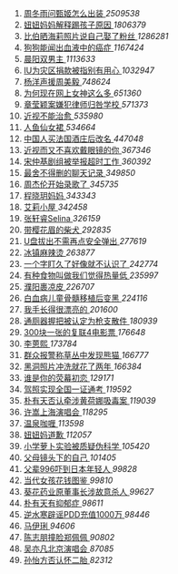1. [ 周冬雨问甄姬怎么出装 ](https://s.weibo.com/weibo?q=%23%E5%91%A8%E5%86%AC%E9%9B%A8%E9%97%AE%E7%94%84%E5%A7%AC%E6%80%8E%E4%B9%88%E5%87%BA%E8%A3%85%23&Refer=top) *2509538*
1. [ 妞妞妈妈解释踢孩子原因 ](https://s.weibo.com/weibo?q=%23%E5%A6%9E%E5%A6%9E%E5%A6%88%E5%A6%88%E8%A7%A3%E9%87%8A%E8%B8%A2%E5%AD%A9%E5%AD%90%E5%8E%9F%E5%9B%A0%23&Refer=top) *1806379*
1. [ 比伯晒海莉照片说自己娶了粉丝 ](https://s.weibo.com/weibo?q=%23%E6%AF%94%E4%BC%AF%E6%99%92%E6%B5%B7%E8%8E%89%E7%85%A7%E7%89%87%E8%AF%B4%E8%87%AA%E5%B7%B1%E5%A8%B6%E4%BA%86%E7%B2%89%E4%B8%9D%23&Refer=top) *1286281*
1. [ 狗狗能闻出血液中的癌症 ](https://s.weibo.com/weibo?q=%23%E7%8B%97%E7%8B%97%E8%83%BD%E9%97%BB%E5%87%BA%E8%A1%80%E6%B6%B2%E4%B8%AD%E7%9A%84%E7%99%8C%E7%97%87%23&Refer=top) *1167424*
1. [ 晨阳双男主 ](https://s.weibo.com/weibo?q=%E6%99%A8%E9%98%B3%E5%8F%8C%E7%94%B7%E4%B8%BB&Refer=top) *1113633*
1. [ IU为灾区捐款被指别有用心 ](https://s.weibo.com/weibo?q=%23IU%E4%B8%BA%E7%81%BE%E5%8C%BA%E6%8D%90%E6%AC%BE%E8%A2%AB%E6%8C%87%E5%88%AB%E6%9C%89%E7%94%A8%E5%BF%83%23&Refer=top) *1032947*
1. [ 杨洋声援周美毅 ](https://s.weibo.com/weibo?q=%23%E6%9D%A8%E6%B4%8B%E5%A3%B0%E6%8F%B4%E5%91%A8%E7%BE%8E%E6%AF%85%23&Refer=top) *748624*
1. [ 为何现在网上女神这么多 ](https://s.weibo.com/weibo?q=%23%E4%B8%BA%E4%BD%95%E7%8E%B0%E5%9C%A8%E7%BD%91%E4%B8%8A%E5%A5%B3%E7%A5%9E%E8%BF%99%E4%B9%88%E5%A4%9A%23&Refer=top) *651360*
1. [ 章莹颖案嫌犯律师归咎学校 ](https://s.weibo.com/weibo?q=%23%E7%AB%A0%E8%8E%B9%E9%A2%96%E6%A1%88%E5%AB%8C%E7%8A%AF%E5%BE%8B%E5%B8%88%E5%BD%92%E5%92%8E%E5%AD%A6%E6%A0%A1%23&Refer=top) *571373*
1. [ 近视不能治愈 ](https://s.weibo.com/weibo?q=%23%E8%BF%91%E8%A7%86%E4%B8%8D%E8%83%BD%E6%B2%BB%E6%84%88%23&Refer=top) *535980*
1. [ 人鱼仙女裙 ](https://s.weibo.com/weibo?q=%23%E4%BA%BA%E9%B1%BC%E4%BB%99%E5%A5%B3%E8%A3%99%23&Refer=top) *534664*
1. [ 中国人买法国酒庄后改名 ](https://s.weibo.com/weibo?q=%23%E4%B8%AD%E5%9B%BD%E4%BA%BA%E4%B9%B0%E6%B3%95%E5%9B%BD%E9%85%92%E5%BA%84%E5%90%8E%E6%94%B9%E5%90%8D%23&Refer=top) *447048*
1. [ 近视而又不喜欢戴眼镜的你 ](https://s.weibo.com/weibo?q=%23%E8%BF%91%E8%A7%86%E8%80%8C%E5%8F%88%E4%B8%8D%E5%96%9C%E6%AC%A2%E6%88%B4%E7%9C%BC%E9%95%9C%E7%9A%84%E4%BD%A0%23&Refer=top) *367346*
1. [ 宋仲基剧组被举报超时工作 ](https://s.weibo.com/weibo?q=%E5%AE%8B%E4%BB%B2%E5%9F%BA%E5%89%A7%E7%BB%84%E8%A2%AB%E4%B8%BE%E6%8A%A5%E8%B6%85%E6%97%B6%E5%B7%A5%E4%BD%9C&Refer=top) *360392*
1. [ 最舍不得删的聊天记录 ](https://s.weibo.com/weibo?q=%23%E6%9C%80%E8%88%8D%E4%B8%8D%E5%BE%97%E5%88%A0%E7%9A%84%E8%81%8A%E5%A4%A9%E8%AE%B0%E5%BD%95%23&Refer=top) *349850*
1. [ 周杰伦开始录歌了 ](https://s.weibo.com/weibo?q=%23%E5%91%A8%E6%9D%B0%E4%BC%A6%E5%BC%80%E5%A7%8B%E5%BD%95%E6%AD%8C%E4%BA%86%23&Refer=top) *345735*
1. [ 程晓玥妈妈 ](https://s.weibo.com/weibo?q=%E7%A8%8B%E6%99%93%E7%8E%A5%E5%A6%88%E5%A6%88&Refer=top) *343343*
1. [ 艾莉小屋 ](https://s.weibo.com/weibo?q=%E8%89%BE%E8%8E%89%E5%B0%8F%E5%B1%8B&Refer=top) *342458*
1. [ 张轩睿Selina ](https://s.weibo.com/weibo?q=%23%E5%BC%A0%E8%BD%A9%E7%9D%BFSelina%23&Refer=top) *326159*
1. [ 带樱花眉的柴犬 ](https://s.weibo.com/weibo?q=%23%E5%B8%A6%E6%A8%B1%E8%8A%B1%E7%9C%89%E7%9A%84%E6%9F%B4%E7%8A%AC%23&Refer=top) *292835*
1. [ U盘拔出不需再点安全弹出 ](https://s.weibo.com/weibo?q=%23U%E7%9B%98%E6%8B%94%E5%87%BA%E4%B8%8D%E9%9C%80%E5%86%8D%E7%82%B9%E5%AE%89%E5%85%A8%E5%BC%B9%E5%87%BA%23&Refer=top) *277619*
1. [ 冰镇麻辣烫 ](https://s.weibo.com/weibo?q=%23%E5%86%B0%E9%95%87%E9%BA%BB%E8%BE%A3%E7%83%AB%23&Refer=top) *263877*
1. [ 一个字盯久了好像就不认识了 ](https://s.weibo.com/weibo?q=%23%E4%B8%80%E4%B8%AA%E5%AD%97%E7%9B%AF%E4%B9%85%E4%BA%86%E5%A5%BD%E5%83%8F%E5%B0%B1%E4%B8%8D%E8%AE%A4%E8%AF%86%E4%BA%86%23&Refer=top) *242774*
1. [ 有种食物叫做我们觉得热量低 ](https://s.weibo.com/weibo?q=%23%E6%9C%89%E7%A7%8D%E9%A3%9F%E7%89%A9%E5%8F%AB%E5%81%9A%E6%88%91%E4%BB%AC%E8%A7%89%E5%BE%97%E7%83%AD%E9%87%8F%E4%BD%8E%23&Refer=top) *235997*
1. [ 濮阳裹凉皮 ](https://s.weibo.com/weibo?q=%23%E6%BF%AE%E9%98%B3%E8%A3%B9%E5%87%89%E7%9A%AE%23&Refer=top) *226707*
1. [ 白血病儿童骨髓移植后变黑 ](https://s.weibo.com/weibo?q=%23%E7%99%BD%E8%A1%80%E7%97%85%E5%84%BF%E7%AB%A5%E9%AA%A8%E9%AB%93%E7%A7%BB%E6%A4%8D%E5%90%8E%E5%8F%98%E9%BB%91%23&Refer=top) *224116*
1. [ 我手长得很漂亮的 ](https://s.weibo.com/weibo?q=%23%E6%88%91%E6%89%8B%E9%95%BF%E5%BE%97%E5%BE%88%E6%BC%82%E4%BA%AE%E7%9A%84%23&Refer=top) *201600*
1. [ 通厕器握把被认定为枪支散件 ](https://s.weibo.com/weibo?q=%E9%80%9A%E5%8E%95%E5%99%A8%E6%8F%A1%E6%8A%8A%E8%A2%AB%E8%AE%A4%E5%AE%9A%E4%B8%BA%E6%9E%AA%E6%94%AF%E6%95%A3%E4%BB%B6&Refer=top) *180939*
1. [ 300块一张的复联4电影票 ](https://s.weibo.com/weibo?q=%23300%E5%9D%97%E4%B8%80%E5%BC%A0%E7%9A%84%E5%A4%8D%E8%81%944%E7%94%B5%E5%BD%B1%E7%A5%A8%23&Refer=top) *176648*
1. [ 李蒽熙 ](https://s.weibo.com/weibo?q=%23%E6%9D%8E%E8%92%BD%E7%86%99%23&Refer=top) *173784*
1. [ 群众报警称草丛中发现熊猫 ](https://s.weibo.com/weibo?q=%E7%BE%A4%E4%BC%97%E6%8A%A5%E8%AD%A6%E7%A7%B0%E8%8D%89%E4%B8%9B%E4%B8%AD%E5%8F%91%E7%8E%B0%E7%86%8A%E7%8C%AB&Refer=top) *166777*
1. [ 黑洞照片冲洗就花了两年 ](https://s.weibo.com/weibo?q=%E9%BB%91%E6%B4%9E%E7%85%A7%E7%89%87%E5%86%B2%E6%B4%97%E5%B0%B1%E8%8A%B1%E4%BA%86%E4%B8%A4%E5%B9%B4&Refer=top) *166384*
1. [ 谁是你的荧幕初恋 ](https://s.weibo.com/weibo?q=%23%E8%B0%81%E6%98%AF%E4%BD%A0%E7%9A%84%E8%8D%A7%E5%B9%95%E5%88%9D%E6%81%8B%23&Refer=top) *129171*
1. [ 驾照实现全国一证通考 ](https://s.weibo.com/weibo?q=%23%E9%A9%BE%E7%85%A7%E5%AE%9E%E7%8E%B0%E5%85%A8%E5%9B%BD%E4%B8%80%E8%AF%81%E9%80%9A%E8%80%83%23&Refer=top) *119592*
1. [ 朴有天否认牵涉黄荷娜吸毒案 ](https://s.weibo.com/weibo?q=%23%E6%9C%B4%E6%9C%89%E5%A4%A9%E5%90%A6%E8%AE%A4%E7%89%B5%E6%B6%89%E9%BB%84%E8%8D%B7%E5%A8%9C%E5%90%B8%E6%AF%92%E6%A1%88%23&Refer=top) *119039*
1. [ 许嵩上海演唱会 ](https://s.weibo.com/weibo?q=%23%E8%AE%B8%E5%B5%A9%E4%B8%8A%E6%B5%B7%E6%BC%94%E5%94%B1%E4%BC%9A%23&Refer=top) *118295*
1. [ 温泉咖喱 ](https://s.weibo.com/weibo?q=%E6%B8%A9%E6%B3%89%E5%92%96%E5%96%B1&Refer=top) *113598*
1. [ 妞妞妈道歉 ](https://s.weibo.com/weibo?q=%23%E5%A6%9E%E5%A6%9E%E5%A6%88%E9%81%93%E6%AD%89%23&Refer=top) *112057*
1. [ 小学萝卜实验被质疑伪科学 ](https://s.weibo.com/weibo?q=%E5%B0%8F%E5%AD%A6%E8%90%9D%E5%8D%9C%E5%AE%9E%E9%AA%8C%E8%A2%AB%E8%B4%A8%E7%96%91%E4%BC%AA%E7%A7%91%E5%AD%A6&Refer=top) *105420*
1. [ 父母镜头下的自己 ](https://s.weibo.com/weibo?q=%23%E7%88%B6%E6%AF%8D%E9%95%9C%E5%A4%B4%E4%B8%8B%E7%9A%84%E8%87%AA%E5%B7%B1%23&Refer=top) *101405*
1. [ 父辈996吓到日本年轻人 ](https://s.weibo.com/weibo?q=%23%E7%88%B6%E8%BE%88996%E5%90%93%E5%88%B0%E6%97%A5%E6%9C%AC%E5%B9%B4%E8%BD%BB%E4%BA%BA%23&Refer=top) *99828*
1. [ 当代女孩花钱图鉴 ](https://s.weibo.com/weibo?q=%23%E5%BD%93%E4%BB%A3%E5%A5%B3%E5%AD%A9%E8%8A%B1%E9%92%B1%E5%9B%BE%E9%89%B4%23&Refer=top) *99810*
1. [ 葵花药业原董事长涉故意杀人 ](https://s.weibo.com/weibo?q=%23%E8%91%B5%E8%8A%B1%E8%8D%AF%E4%B8%9A%E5%8E%9F%E8%91%A3%E4%BA%8B%E9%95%BF%E6%B6%89%E6%95%85%E6%84%8F%E6%9D%80%E4%BA%BA%23&Refer=top) *99627*
1. [ 朴有天有抑郁症 ](https://s.weibo.com/weibo?q=%E6%9C%B4%E6%9C%89%E5%A4%A9%E6%9C%89%E6%8A%91%E9%83%81%E7%97%87&Refer=top) *98611*
1. [ 逆水寒辟谣PDD充值1000万 ](https://s.weibo.com/weibo?q=%E9%80%86%E6%B0%B4%E5%AF%92%E8%BE%9F%E8%B0%A3PDD%E5%85%85%E5%80%BC1000%E4%B8%87&Refer=top) *98446*
1. [ 马伊琍 ](https://s.weibo.com/weibo?q=%E9%A9%AC%E4%BC%8A%E7%90%8D&Refer=top) *94606*
1. [ 陈志朋撞脸郑佩佩 ](https://s.weibo.com/weibo?q=%23%E9%99%88%E5%BF%97%E6%9C%8B%E6%92%9E%E8%84%B8%E9%83%91%E4%BD%A9%E4%BD%A9%23&Refer=top) *90802*
1. [ 吴亦凡北京演唱会 ](https://s.weibo.com/weibo?q=%23%E5%90%B4%E4%BA%A6%E5%87%A1%E5%8C%97%E4%BA%AC%E6%BC%94%E5%94%B1%E4%BC%9A%23&Refer=top) *87085*
1. [ 孙怡方否认怀二胎 ](https://s.weibo.com/weibo?q=%23%E5%AD%99%E6%80%A1%E6%96%B9%E5%90%A6%E8%AE%A4%E6%80%80%E4%BA%8C%E8%83%8E%23&Refer=top) *82312*